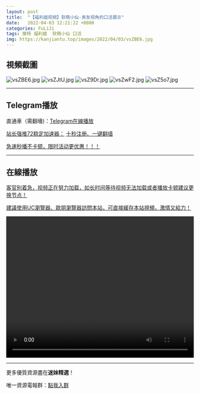 ```yaml
---
layout: post
title:  "【福利姬视频】软萌小仙-男友视角的口活展示"
date:   2022-04-03 12:21:22 +0800
categories: FuLiJi
tags: 推特 福利姬  软萌小仙 口活
img: https://kanjiantu.top/images/2022/04/03/vsZBE6.jpg
---
```



## 視頻截圖

![vsZBE6.jpg](https://kanjiantu.top/images/2022/04/03/vsZBE6.jpg)
![vsZJtU.jpg](https://kanjiantu.top/images/2022/04/03/vsZJtU.jpg)
![vsZ9Dr.jpg](https://kanjiantu.top/images/2022/04/03/vsZ9Dr.jpg)
![vsZwF2.jpg](https://kanjiantu.top/images/2022/04/03/vsZwF2.jpg)
![vsZ5o7.jpg](https://kanjiantu.top/images/2022/04/03/vsZ5o7.jpg)

* * *
## Telegram播放

直通車（需翻墻)：[Telegram在線播放](https://t.me/mimeijingxuan/420)

<u>站长强推72稳定加速器：</u> [十秒注册、一键翻墙](https://www.mimei.blog/skip/vpn.html)


<u>急速秒播不卡顿，限时活动更优惠！！！</u>
* * *
## 在線播放
<u>客官别着急，视频正在努力加载，如长时间等待视频无法加载或者播放卡顿建议更换节点！</u>

<u>建議使用UC瀏覽器、歐朋瀏覽器訪問本站，可直接緩存本站視頻，激情又給力！</u>
<center><video src="https://cdn.publer.io/uploads/videos/62499490db279736bfa81b6d/706955ab891a763286053843274a846f.mp4" width="100%" height="380px" controls="controls"></video></center>


* * *
更多優質資源盡在**迷妹精選**！

唯一資源電報群：[點我入群](https://t.me/mimeijingxuan)


